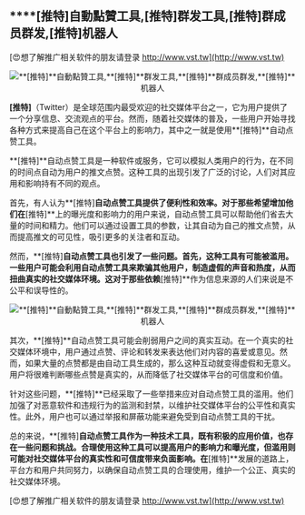 ## ****[推特]**自動點贊工具,**[推特]**群发工具,**[推特]**群成员群发,**[推特]**机器人**

[😍想了解推广相关软件的朋友请登录 http://www.vst.tw](http://www.vst.tw)

 <center><img src="https://vst.tw/MP4/tuiguang/png/8.png" alt="**[推特]**自動點贊工具,**[推特]**群发工具,**[推特]**群成员群发,**[推特]**机器人"></center>

**[推特]**（Twitter）是全球范围内最受欢迎的社交媒体平台之一，它为用户提供了一个分享信息、交流观点的平台。然而，随着社交媒体的普及，一些用户开始寻找各种方式来提高自己在这个平台上的影响力，其中之一就是使用**[推特]**自动点赞工具。

**[推特]**自动点赞工具是一种软件或服务，它可以模拟人类用户的行为，在不同的时间点自动为用户的推文点赞。这种工具的出现引发了广泛的讨论，人们对其应用和影响持有不同的观点。

首先，有人认为**[推特]**自动点赞工具提供了便利性和效率。对于那些希望增加他们在**[推特]**上的曝光度和影响力的用户来说，自动点赞工具可以帮助他们省去大量的时间和精力。他们可以通过设置工具的参数，让其自动为自己的推文点赞，从而提高推文的可见性，吸引更多的关注者和互动。

然而，**[推特]**自动点赞工具也引发了一些问题。首先，这种工具有可能被滥用。一些用户可能会利用自动点赞工具来欺骗其他用户，制造虚假的声音和热度，从而扭曲真实的社交媒体环境。这对于那些依赖**[推特]**作为信息来源的人们来说是不公平和误导性的。

 <center><img src="https://vst.tw/MP4/tuiguang/png/6.png" alt="**[推特]**自動點贊工具,**[推特]**群发工具,**[推特]**群成员群发,**[推特]**机器人"></center>

其次，**[推特]**自动点赞工具可能会削弱用户之间的真实互动。在一个真实的社交媒体环境中，用户通过点赞、评论和转发来表达他们对内容的喜爱或意见。然而，如果大量的点赞都是由自动工具生成的，那么这种互动就变得虚假和无意义。用户将很难判断哪些点赞是真实的，从而降低了社交媒体平台的可信度和价值。

针对这些问题，**[推特]**已经采取了一些举措来应对自动点赞工具的滥用。他们加强了对恶意软件和违规行为的监测和封禁，以维护社交媒体平台的公平性和真实性。此外，用户也可以通过举报和屏蔽功能来避免受到自动点赞工具的干扰。

总的来说，**[推特]**自动点赞工具作为一种技术工具，既有积极的应用价值，也存在一些问题和挑战。合理使用这种工具可以提高用户的影响力和曝光度，但滥用则可能对社交媒体平台的真实性和可信度带来负面影响。在**[推特]**发展的道路上，平台方和用户共同努力，以确保自动点赞工具的合理使用，维护一个公正、真实的社交媒体环境。

[😍想了解推广相关软件的朋友请登录 http://www.vst.tw](http://www.vst.tw)




